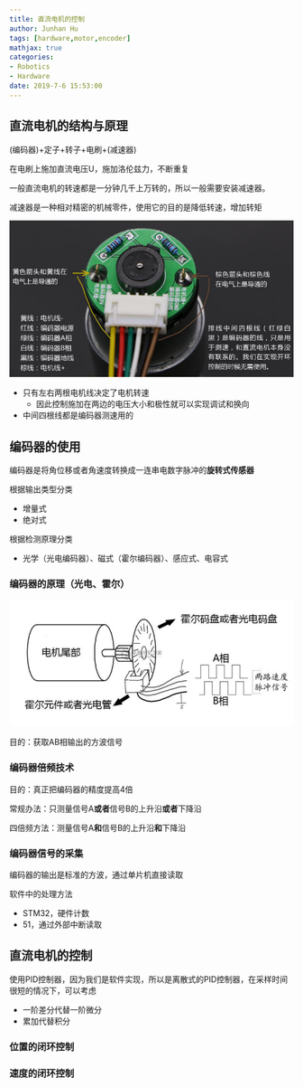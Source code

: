 ```yaml
---
title: 直流电机的控制
author: Junhan Hu
tags: [hardware,motor,encoder]
mathjax: true
categories:
- Robotics
- Hardware
date: 2019-7-6 15:53:00
---
```


## 直流电机的结构与原理

(编码器)+定子+转子+电刷+(减速器)

在电刷上施加直流电压U，施加洛伦兹力，不断重复

一般直流电机的转速都是一分钟几千上万转的，所以一般需要安装减速器。

减速器是一种相对精密的机械零件，使用它的目的是降低转速，增加转矩

![](https://raw.githubusercontent.com/hujunhan/cloudimage/master/img/motor.png)

<!-- more -->

* 只有左右两根电机线决定了电机转速
  * 因此控制施加在两边的电压大小和极性就可以实现调试和换向
* 中间四根线都是编码器测速用的

## 编码器的使用

编码器是将角位移或者角速度转换成一连串电数字脉冲的**旋转式传感器**

根据输出类型分类

* 增量式
* 绝对式

根据检测原理分类

* 光学（光电编码器）、磁式（霍尔编码器）、感应式、电容式

### 编码器的原理（光电、霍尔）

![](https://raw.githubusercontent.com/hujunhan/cloudimage/master/img/encoder.png)

目的：获取AB相输出的方波信号

### 编码器倍频技术

目的：真正把编码器的精度提高4倍

常规办法：只测量信号A**或者**信号B的上升沿**或者**下降沿

四倍频方法：测量信号A**和**信号B的上升沿**和**下降沿

### 编码器信号的采集

编码器的输出是标准的方波，通过单片机直接读取

软件中的处理方法

* STM32，硬件计数
* 51，通过外部中断读取

## 直流电机的控制

使用PID控制器，因为我们是软件实现，所以是离散式的PID控制器，在采样时间很短的情况下，可以考虑

* 一阶差分代替一阶微分
* 累加代替积分

### 位置的闭环控制

### 速度的闭环控制

